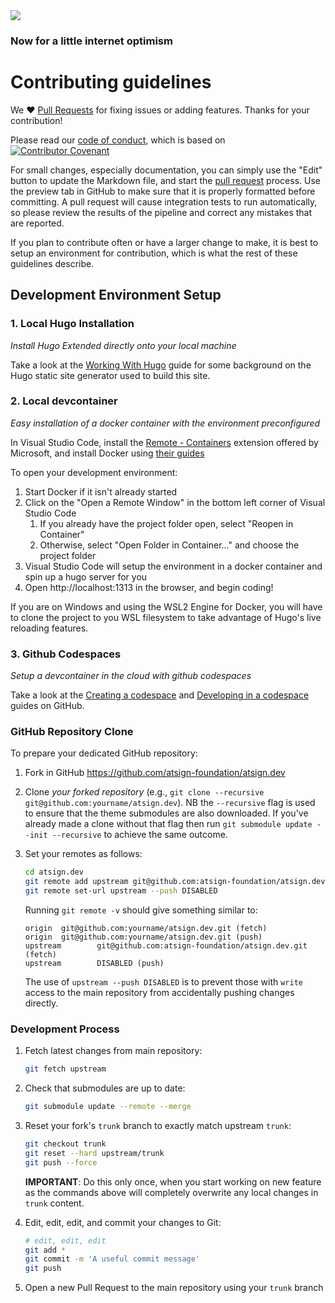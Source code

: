 <img src="https://atsign.dev/assets/img/@dev.png?sanitize=true">

### Now for a little internet optimism

# Contributing guidelines

We :heart: [Pull Requests](https://help.github.com/articles/about-pull-requests/)
for fixing issues or adding features. Thanks for your contribution!

Please read our [code of conduct](code_of_conduct.md), which is based on
[![Contributor Covenant](https://img.shields.io/badge/Contributor%20Covenant-2.0-4baaaa.svg)](code_of_conduct.md)

For small changes, especially documentation, you can simply use the "Edit" button
to update the Markdown file, and start the
[pull request](https://help.github.com/articles/about-pull-requests/) process.
Use the preview tab in GitHub to make sure that it is properly
formatted before committing.
A pull request will cause integration tests to run automatically, so please review
the results of the pipeline and correct any mistakes that are reported.

If you plan to contribute often or have a larger change to make, it is best to
setup an environment for contribution, which is what the rest of these guidelines
describe.

## Development Environment Setup

### 1. Local Hugo Installation

*Install Hugo Extended directly onto your local machine*

Take a look at the [Working With Hugo](./content/en/docs/guides/getting-started-with-hugo.md)
guide for some background on the Hugo static site generator used to build this
site.

### 2. Local devcontainer

*Easy installation of a docker container with the environment preconfigured*

In Visual Studio Code, install the [Remote - Containers](https://marketplace.visualstudio.com/items?itemName=ms-vscode-remote.remote-containers) extension offered by Microsoft, and install Docker using [their guides](https://docs.docker.com/get-docker/)

To open your development environment:

1. Start Docker if it isn't already started
1. Click on the "Open a Remote Window" in the bottom left corner of Visual Studio Code
   1. If you already have the project folder open, select "Reopen in Container"
   1. Otherwise, select "Open Folder in Container..." and choose the project folder
1. Visual Studio Code will setup the environment in a docker container and spin up a hugo server for you
1. Open http://localhost:1313 in the browser, and begin coding!

If you are on Windows and using the WSL2 Engine for Docker, you will have to clone the project to you WSL filesystem to take advantage of Hugo's live reloading features.

### 3. Github Codespaces

*Setup a devcontainer in the cloud with github codespaces*

Take a look at the [Creating a codespace](https://docs.github.com/en/codespaces/developing-in-codespaces/creating-a-codespace) and [Developing in a codespace](https://docs.github.com/en/codespaces/developing-in-codespaces/developing-in-a-codespace) guides on GitHub.

### GitHub Repository Clone

To prepare your dedicated GitHub repository:

1. Fork in GitHub https://github.com/atsign-foundation/atsign.dev
2. Clone *your forked repository* (e.g., `git clone --recursive git@github.com:yourname/atsign.dev`).
NB the `--recursive` flag is used to ensure that the theme submodules are also downloaded.
If you've already made a clone without that flag then run `git submodule update --init --recursive`
to achieve the same outcome.
3. Set your remotes as follows:

   ```sh
   cd atsign.dev
   git remote add upstream git@github.com:atsign-foundation/atsign.dev.git
   git remote set-url upstream --push DISABLED
   ```

   Running `git remote -v` should give something similar to:

   ```text
   origin  git@github.com:yourname/atsign.dev.git (fetch)
   origin  git@github.com:yourname/atsign.dev.git (push)
   upstream        git@github.com:atsign-foundation/atsign.dev.git (fetch)
   upstream        DISABLED (push)
   ```

   The use of `upstream --push DISABLED` is to prevent those
   with `write` access to the main repository from accidentally pushing changes
   directly.

### Development Process

1. Fetch latest changes from main repository:

   ```sh
   git fetch upstream
   ```

1. Check that submodules are up to date:

   ```sh
   git submodule update --remote --merge
   ```

1. Reset your fork's `trunk` branch to exactly match upstream `trunk`:

   ```sh
   git checkout trunk
   git reset --hard upstream/trunk
   git push --force
   ```

   **IMPORTANT**: Do this only once, when you start working on new feature as
   the commands above will completely overwrite any local changes in `trunk` content.
   
1. Edit, edit, edit, and commit your changes to Git:

   ```sh
   # edit, edit, edit
   git add *
   git commit -m 'A useful commit message'
   git push
   ```

1. Open a new Pull Request to the main repository using your `trunk` branch
